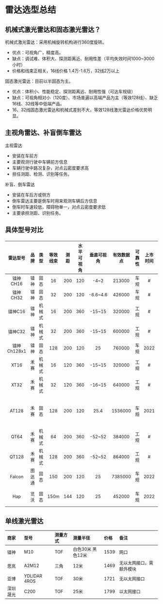 # 雷达选型总结

## 机械式激光雷达和固态激光雷达？

机械式激光雷达：采用机械旋转机构进行360度旋转。

- 优点：可视角广，精度高。
- 缺点：调试难、体积大、探测距离近、耐用性差（平均失效时间1000~3000小时）
- 价格和线束正相关，16线价格 1.4万-1.6万，32线2万以上

固态激光雷达：目前以半固态为主。
- 优点：体积小、性能稳定、探测距离远、耐用性强（可达车规级）
- 缺点：可视角相对小（120度）、市场普遍以高端产品为主（等效128线）、缺乏16线、32线等中低端产品。
- 16、32线固态激光雷达和机械式差别不大，等效128线激光雷达价格优势明显。

## 主视角雷达、补盲倒车雷达

主视雷达
- 安装在车前方
- 主要观测行驶中车辆前方信息
- 车辆行驶中路况复杂，对点云密度要求高
- 担任测距、检测、识别等任务。

补盲、倒车雷达
- 安装在车后方或侧方
- 倒车雷达主要是倒车时用来观测车辆后方信息
- 倒车时车速较低，障碍物单一，对点云密度要求低
- 主要承担测距、识别任务。

## 具体型号对比

### 

|雷达型号|品牌|类型|等效线束|测距|水平可视角|垂直可视角|有效数据点|可靠性|上市时间|价格|备注|图片|
| :----:| :----:| :----:| :----:|:----:|:----:| :----:| :----:| :----:| :----:| :----:|:----:|:----:|
| 镭神CH16 | 镭神 | 固态 | 16 | 200 | 120 | -4~2 | 213000 | 车规 |  #| 1.3W |#|![ch16](./images/ch16.png)|
| 镭神CH32 | 镭神 | 固态 | 32 | 200 | 120 | -6.6~4.6 |426000 | 车规 | # | 2.1W |#|![ch32](./images/ch16.png)|
| 镭神C16 | 镭神 | 机械式 | 16 | 200 | 360 | -15~15 | 320000 | 工规 | # | 1.2W |#|![c16](./images/c16.png)|
| 镭神C32 | 镭神 | 机械式 | 32 | 200 | 360 | -15~15 | 600000 | 工规 | # | 2W |#|![c32](./images/c16.png)|
| 镭神Ch128x1 | 镭神 | 固态 | 128 | 200 | 120 | 25 | 760000 | 车规 | 2022 | 3.5w |山推使用|![ch128x1](./images/ch128x1.png)|
| XT16 | 禾赛 | 机械式 | 16 | 120 | 360 | -15~15 | 320000 | 工规 | # | 1.5w |#|![xt16](./images/xt32.png)|
| XT32 | 禾赛 | 机械式 | 32 | 120 | 360 | -16~15 | 640000 | 工规 | # | 2.6w |#|![xt32](./images/xt32.png)|
| AT128 | 禾赛 | 固态 | 128 | 200 | 120 | 25.4 | 1536000 | 车规 | 2021 | 3.8w |易控智驾、踏歌智行|![at128](./images/at128.png)|
| QT64 | 禾赛 | 机械式 | 64 | 200 | 360 | -52~52 | 384000 | 工规 | # | 3.3w |#|![qt64](./images/qt64.png)|
| QT128 | 禾赛 | 机械式 | 128 | 200 | 360 | -52~52 | 864000 | 工规 | # | 3.6w |#|![qt128](./images/qt64.png)|
| Falcon | 图达通 | 固态 | 150 | 200 | 120 | 25 | 7385000 | 车规 | 2022 | 5w |性能优，蔚来|![falcon](./images/falcon.png)|
| Hap | 览沃 | 固态 | 150m | 144 | 120 | 25 | 452000 | 车规 | 2022 | 7999 |非重复式扫描|![hap](./images/hap.png)|

## 单线激光雷达

| 商家 | 型号 |测量方式|测量半径|价格|备注|
| :----| :----|:----|:----|:----|:----|
|镭神|M10|TOF|白色30米 黑色12米|1539|网口|
|思岚|A2M12|三角|12米|1469|无以太网接口，需额外模块|
|亚博|YDLIDAR 4ROS|TOF|30米|1721|无以太网接口|
|深圳晟光|C200|TOF|25米|1799|以太网接口|